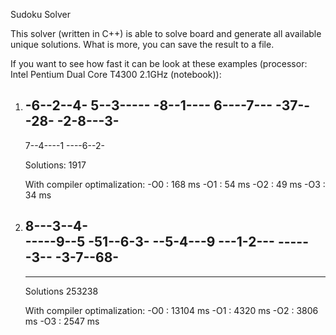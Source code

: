 Sudoku Solver

This solver (written in C++) is able to solve board and generate all available
unique solutions. What is more, you can save the result to a file.

If you want to see how fast it can be look at these examples
(processor: Intel Pentium Dual Core T4300 2.1GHz (notebook)):

1)	
	-6--2--4-
	5--3-----
	-8--1----
	6----7---
	-37---28-
	-2-8---3-
	---------
	7--4----1
	----6--2-
	
	Solutions: 1917
	
	With compiler optimalization:
		-O0 : 168 ms
		-O1 : 54 ms
		-O2 : 49 ms
		-O3 : 34 ms
		
2)  8---3--4-				
    -----9--5
    -51--6-3-
    --5-4---9
    ---1-2---
    ------3--
    -3-7--68-
    ---------
    ---------
	
	Solutions 253238
	
	With compiler optimalization:
		-O0 : 13104 ms
		-O1 : 4320 ms
		-O2 : 3806 ms
		-O3 : 2547 ms
